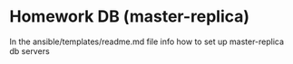 # Homework DB (master-replica)


In the ansible/templates/readme.md file info how to set up master-replica db servers
